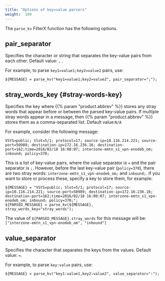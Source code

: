```yaml
---
title: "Options of key=value parsers"
weight:  100
---
```

<!-- This file is under the copyright of Axoflow, and licensed under Apache License 2.0, except for using the Axoflow and AxoSyslog trademarks. -->

The `parse_kv` FilterX function has the following options.

## pair_separator

Specifies the character or string that separates the key-value pairs from each other. Default value: `,` .

For example, to parse `key1=value1;key2=value2` pairs, use:

```shell
${MESSAGE} = parse_kv("key1=value1;key2=value2", pair_separator=";");
```

## stray_words_key {#stray-words-key}

Specifies the key where {{% param "product.abbrev" %}} stores any stray words that appear before or between the parsed key-value pairs. If multiple stray words appear in a message, then {{% param "product.abbrev" %}} stores them as a comma-separated list. Default value:`N/A`

For example, consider the following message:

```shell
VSYS=public; Slot=5/1; protocol=17; source-ip=10.116.214.221; source-port=50989; destination-ip=172.16.236.16; destination-port=162;time=2016/02/18 16:00:07; interzone-emtn_s1_vpn-enodeb_om; inbound; policy=370;
```

This is a list of key-value pairs, where the value separator is `=` and the pair separator is `;`. However, before the last key-value pair (`policy=370`), there are two stray words: `interzone-emtn_s1_vpn-enodeb_om;` and `inbound;`. If you want to store or process these, specify a key to store them, for example:

```shell
${MESSAGE} = "VSYS=public; Slot=5/1; protocol=17; source-ip=10.116.214.221; source-port=50989; destination-ip=172.16.236.16; destination-port=162;time=2016/02/18 16:00:07; interzone-emtn_s1_vpn-enodeb_om; inbound; policy=370;";
${PARSED_MESSAGE} = parse_kv(${MESSAGE}, stray_words_key="stray_words");
```

The value of `${PARSED_MESSAGE}.stray_words` for this message will be: `["interzone-emtn_s1_vpn-enodeb_om", "inbound"]`

## value_separator

Specifies the character that separates the keys from the values. Default value: `=`.

For example, to parse `key:value` pairs, use:

```shell
${MESSAGE} = parse_kv("key1:value1,key2:value2", value_separator=":");
```
